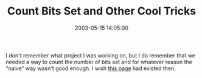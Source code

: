 ﻿---
layout: post
title: "Count Bits Set and Other Cool Tricks"
comments: false
date: 2003-05-15 14:05:00
updated: 2004-05-03 20:37:00
categories:
 - Technology
subtext-id: 2cfa1ffc-3a17-4617-8654-542764ea5d7b
alias: /blog/Count-Bits-Set-and-Other-Cool-Tricks.aspx
---


I don't remember what project I was working on, but I do remember that we needed a way to count the number of bits set and for whatever reason the "naive" way wasn't good enough. I wish [this page](http://graphics.stanford.edu/~seander/bithacks.html#CountBitsSetNaive) had existed then. 

